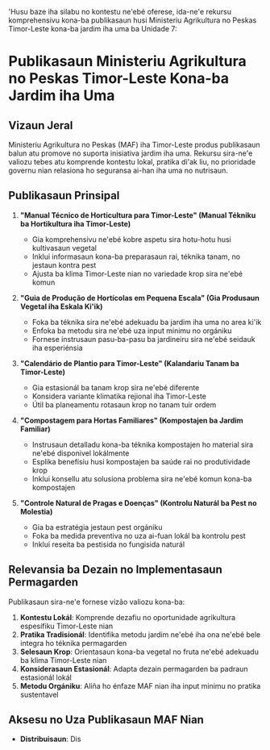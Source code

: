 'Husu baze iha silabu no kontestu ne'ebé oferese, ida-ne'e rekursu komprehensivu kona-ba publikasaun husi Ministeriu Agrikultura no Peskas Timor-Leste kona-ba jardim iha uma ba Unidade 7:

# Publikasaun Ministeriu Agrikultura no Peskas Timor-Leste Kona-ba Jardim iha Uma

## Vizaun Jeral

Ministeriu Agrikultura no Peskas (MAF) iha Timor-Leste produs publikasaun balun atu promove no suporta inisiativa jardim iha uma. Rekursu sira-ne'e valiozu tebes atu komprende kontestu lokal, pratika di'ak liu, no prioridade governu nian relasiona ho seguransa ai-han iha uma no nutrisaun.

## Publikasaun Prinsipal

1. **"Manual Técnico de Horticultura para Timor-Leste" (Manual Tékniku ba Hortikultura iha Timor-Leste)**
   - Gia komprehensivu ne'ebé kobre aspetu sira hotu-hotu husi kultivasaun vegetal
   - Inklui informasaun kona-ba preparasaun rai, téknika tanam, no jestaun kontra pest
   - Ajusta ba klima Timor-Leste nian no variedade krop sira ne'ebé komun

2. **"Guia de Produção de Hortícolas em Pequena Escala" (Gia Produsaun Vegetal iha Eskala Ki'ik)**
   - Foka ba téknika sira ne'ebé adekuadu ba jardim iha uma no area ki'ik
   - Enfoka ba metodu sira ne'ebé uza input minimu no orgániku
   - Fornese instrusaun pasu-ba-pasu ba jardineiru sira ne'ebé seidauk iha esperiénsia

3. **"Calendário de Plantio para Timor-Leste" (Kalandariu Tanam ba Timor-Leste)**
   - Gia estasionál ba tanam krop sira ne'ebé diferente
   - Konsidera variante klimatika rejional iha Timor-Leste
   - Útil ba planeamentu rotasaun krop no tanam tuir ordem

4. **"Compostagem para Hortas Familiares" (Kompostajen ba Jardim Familiar)**
   - Instrusaun detalladu kona-ba téknika kompostajen ho material sira ne'ebé disponivel lokálmente
   - Esplika benefísiu husi kompostajen ba saúde rai no produtividade krop
   - Inklui konsellu atu solusiona problema sira ne'ebé komun kona-ba kompostajen

5. **"Controle Natural de Pragas e Doenças" (Kontrolu Naturál ba Pest no Molestia)**
   - Gia ba estratégia jestaun pest orgániku
   - Foka ba medida preventiva no uza ai-fuan lokál ba kontrolu pest
   - Inklui reseita ba pestisida no fungisida naturál

## Relevansia ba Dezain no Implementasaun Permagarden

Publikasaun sira-ne'e fornese vizão valiozu kona-ba:

1. **Kontestu Lokál**: Komprende dezafiu no oportunidade agrikultura espesífiku Timor-Leste nian
2. **Pratika Tradisionál**: Identifika metodu jardim ne'ebé iha ona ne'ebé bele integra ho téknika permagarden
3. **Selesaun Krop**: Orientasaun kona-ba vegetal no fruta ne'ebé adekuadu ba klima Timor-Leste nian
4. **Konsiderasaun Estasionál**: Adapta dezain permagarden ba padraun estasionál lokál
5. **Metodu Orgániku**: Aliña ho énfaze MAF nian iha input minimu no pratika sustentavel

## Aksesu no Uza Publikasaun MAF Nian

- **Distribuisaun**: Dis